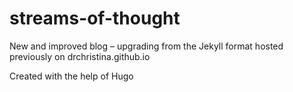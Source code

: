 # streams-of-thought
New and improved blog – upgrading from the Jekyll format hosted previously on drchristina.github.io

Created with the help of Hugo
